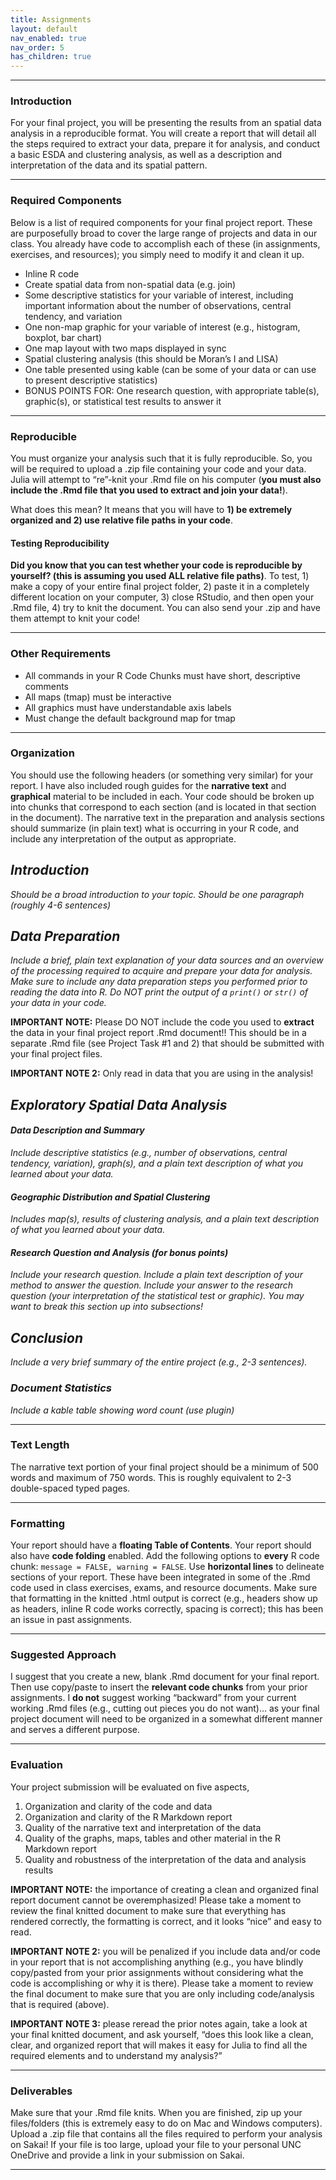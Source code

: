 ```yaml
---
title: Assignments
layout: default
nav_enabled: true
nav_order: 5
has_children: true
---
```


<style>
div.blue { background-color:#ffdad2; padding: 10px 10px 3px 10px;}
</style>

------------------------------------------------------------------------

### Introduction

For your final project, you will be presenting the results from an
spatial data analysis in a reproducible format. You will create a report
that will detail all the steps required to extract your data, prepare it
for analysis, and conduct a basic ESDA and clustering analysis, as well
as a description and interpretation of the data and its spatial pattern.

------------------------------------------------------------------------

### Required Components

Below is a list of required components for your final project report.
These are purposefully broad to cover the large range of projects and
data in our class. You already have code to accomplish each of these (in
assignments, exercises, and resources); you simply need to modify it and
clean it up.

-   Inline R code  
-   Create spatial data from non-spatial data (e.g. join)
-   Some descriptive statistics for your variable of interest, including
    important information about the number of observations, central
    tendency, and variation  
-   One non-map graphic for your variable of interest (e.g., histogram,
    boxplot, bar chart)  
-   One map layout with two maps displayed in sync  
-   Spatial clustering analysis (this should be Moran’s I and LISA)  
-   One table presented using kable (can be some of your data or can use
    to present descriptive statistics)
-   BONUS POINTS FOR: One research question, with appropriate table(s),
    graphic(s), or statistical test results to answer it

------------------------------------------------------------------------

### Reproducible

You must organize your analysis such that it is fully reproducible. So,
you will be required to upload a .zip file containing your code and your
data. Julia will attempt to “re”-knit your .Rmd file on his computer
(**you must also include the .Rmd file that you used to extract and join
your data!**).

What does this mean? It means that you will have to **1) be extremely
organized and 2) use relative file paths in your code**.

#### Testing Reproducibility

**Did you know that you can test whether your code is reproducible by
yourself? (this is assuming you used ALL relative file paths)**. To
test, 1) make a copy of your entire final project folder, 2) paste it in
a completely different location on your computer, 3) close RStudio, and
then open your .Rmd file, 4) try to knit the document. You can also send
your .zip and have them attempt to knit your code!

------------------------------------------------------------------------

### Other Requirements

-   All commands in your R Code Chunks must have short, descriptive
    comments  
-   All maps (tmap) must be interactive
-   All graphics must have understandable axis labels  
-   Must change the default background map for tmap

------------------------------------------------------------------------

### Organization

You should use the following headers (or something very similar) for
your report. I have also included rough guides for the **narrative
text** and **graphical** material to be included in each. Your code
should be broken up into chunks that correspond to each section (and is
located in that section in the document). The narrative text in the
preparation and analysis sections should summarize (in plain text) what
is occurring in your R code, and include any interpretation of the
output as appropriate.

## *Introduction*

*Should be a broad introduction to your topic. Should be one paragraph
(roughly 4-6 sentences)*

## *Data Preparation*

*Include a brief, plain text explanation of your data sources and an
overview of the processing required to acquire and prepare your data for
analysis. Make sure to include any data preparation steps you performed
prior to reading the data into R. Do NOT print the output of a `print()`
or `str()` of your data in your code.*

**IMPORTANT NOTE:** Please DO NOT include the code you used to
**extract** the data in your final project report .Rmd document!! This
should be in a separate .Rmd file (see Project Task \#1 and 2) that
should be submitted with your final project files.

**IMPORTANT NOTE 2:** Only read in data that you are using in the
analysis!

## *Exploratory Spatial Data Analysis*

#### *Data Description and Summary*

*Include descriptive statistics (e.g., number of observations, central
tendency, variation), graph(s), and a plain text description of what you
learned about your data.*

#### *Geographic Distribution and Spatial Clustering*

*Includes map(s), results of clustering analysis, and a plain text
description of what you learned about your data.*

#### *Research Question and Analysis (for bonus points)*

*Include your research question. Include a plain text description of
your method to answer the question. Include your answer to the research
question (your interpretation of the statistical test or graphic). You
may want to break this section up into subsections!*

## *Conclusion*

*Include a very brief summary of the entire project (e.g., 2-3
sentences).*

### *Document Statistics*

*Include a kable table showing word count (use plugin)*

------------------------------------------------------------------------

### Text Length

The narrative text portion of your final project should be a minimum of
500 words and maximum of 750 words. This is roughly equivalent to 2-3
double-spaced typed pages.

------------------------------------------------------------------------

### Formatting

Your report should have a **floating Table of Contents**. Your report
should also have **code folding** enabled. Add the following options to
**every** R code chunk: `message = FALSE, warning = FALSE`. Use
**horizontal lines** to delineate sections of your report. These have
been integrated in some of the .Rmd code used in class exercises, exams,
and resource documents. Make sure that formatting in the knitted .html
output is correct (e.g., headers show up as headers, inline R code works
correctly, spacing is correct); this has been an issue in past
assignments.

------------------------------------------------------------------------

### Suggested Approach

I suggest that you create a new, blank .Rmd document for your final
report. Then use copy/paste to insert the **relevant code chunks** from
your prior assignments. I **do not** suggest working “backward” from
your current working .Rmd files (e.g., cutting out pieces you do not
want)… as your final project document will need to be organized in a
somewhat different manner and serves a different purpose.

------------------------------------------------------------------------

### Evaluation

Your project submission will be evaluated on five aspects,

1.  Organization and clarity of the code and data  
2.  Organization and clarity of the R Markdown report  
3.  Quality of the narrative text and interpretation of the data  
4.  Quality of the graphs, maps, tables and other material in the R
    Markdown report  
5.  Quality and robustness of the interpretation of the data and
    analysis results

**IMPORTANT NOTE:** the importance of creating a clean and organized
final report document cannot be overemphasized! Please take a moment to
review the final knitted document to make sure that everything has
rendered correctly, the formatting is correct, and it looks “nice” and
easy to read.

**IMPORTANT NOTE 2:** you will be penalized if you include data and/or
code in your report that is not accomplishing anything (e.g., you have
blindly copy/pasted from your prior assignments without considering what
the code is accomplishing or why it is there). Please take a moment to
review the final document to make sure that you are only including
code/analysis that is required (above).

**IMPORTANT NOTE 3:** please reread the prior notes again, take a look
at your final knitted document, and ask yourself, “does this look like a
clean, clear, and organized report that will makes it easy for Julia to
find all the required elements and to understand my analysis?”

------------------------------------------------------------------------

### Deliverables

Make sure that your .Rmd file knits. When you are finished, zip up your
files/folders (this is extremely easy to do on Mac and Windows
computers). Upload a .zip file that contains all the files required to
perform your analysis on Sakai! If your file is too large, upload your
file to your personal UNC OneDrive and provide a link in your submission
on Sakai.

------------------------------------------------------------------------
